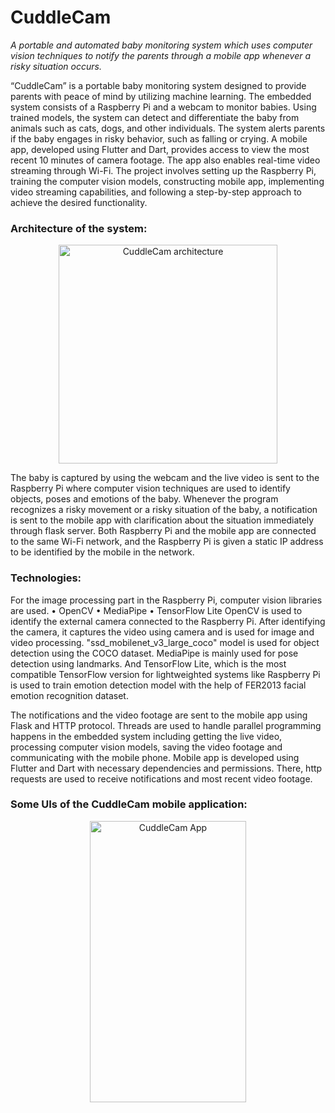 # CuddleCam
<I>A portable and automated baby monitoring system which uses computer vision techniques to notify the parents through a mobile app whenever a risky situation occurs.</I>

“CuddleCam” is a portable baby monitoring system designed to provide parents with peace of mind by utilizing machine learning. The embedded system consists of a Raspberry Pi and a webcam to monitor babies. 
Using trained models, the system can detect and differentiate the baby from animals such as cats, dogs, and other individuals. The system alerts parents if the baby engages in risky behavior, such as falling or crying.
A mobile app, developed using Flutter and Dart, provides access to view the most recent 10 minutes of camera footage. The app also enables real-time video streaming through Wi-Fi. The project involves setting up the Raspberry Pi, training the computer vision models, constructing mobile app, implementing video streaming capabilities, and following a step-by-step approach to achieve the desired functionality.

<h3>Architecture of the system:</h3>

<p align="center">
    <img src="https://github.com/Thithira-Paranawithana/CuddleCam/assets/153026117/bb2f7e81-6264-4b8d-b8cd-c2f213841bdb" alt="CuddleCam architecture" width="350" height="350">
</p>


The baby is captured by using the webcam and the live video is sent to the Raspberry Pi where computer vision techniques are used to identify objects, poses and emotions of the baby. Whenever the program recognizes a risky movement or a risky situation of the baby, a notification is sent to the mobile app with clarification about the situation immediately through flask server. Both Raspberry Pi and the mobile app are connected to the same Wi-Fi network, and the Raspberry Pi is given a static IP address to be identified by the mobile in the network. 

<h3>Technologies:</h3>

For the image processing part in the Raspberry Pi, computer vision libraries are used.
•	OpenCV
•	MediaPipe
•	TensorFlow Lite
OpenCV is used to identify the external camera connected to the Raspberry Pi. After identifying the camera, it captures the video using camera and is used for image and video processing. "ssd_mobilenet_v3_large_coco" model is used for object detection using the COCO dataset. MediaPipe is mainly used for pose detection using landmarks. And TensorFlow Lite, which is the most compatible TensorFlow version for lightweighted systems like Raspberry Pi is used to train emotion detection model with the help of FER2013 facial emotion recognition dataset.

The notifications and the video footage are sent to the mobile app using Flask and HTTP protocol.
Threads are used to handle parallel programming happens in the embedded system including getting the live video, processing computer vision models, saving the video footage and communicating with the mobile phone.
Mobile app is developed using Flutter and Dart with necessary dependencies and permissions. There, http requests are used to receive notifications and most recent video footage.

<h3>Some UIs of the CuddleCam mobile application:</h3>

<p align="center">
    <img src="https://github.com/Thithira-Paranawithana/CuddleCam/assets/153026117/35c57509-7e07-433e-925b-5792fd7823c3" alt="CuddleCam App" width="250" height="450">
</p>



